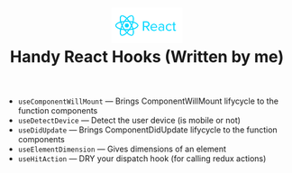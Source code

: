 <div align="center">
  <h1>
    <img src="./react-logo.svg" alt='react-icon' height="25%" width="25%"/>
    <br />
   Handy React Hooks (Written by me)
    <br />
    <br />
  </h1>
</div>

- `useComponentWillMount` &mdash; Brings ComponentWillMount lifycycle to the function components
- `useDetectDevice` &mdash; Detect the user device (is mobile or not)
- `useDidUpdate` &mdash; Brings ComponentDidUpdate lifycycle to the function components
- `useElementDimension` &mdash; Gives dimensions of an element
- `useHitAction` &mdash; DRY your dispatch hook (for calling redux actions)
